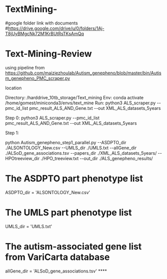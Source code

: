 # TextMining-

#google folder link with documents 
#https://drive.google.com/drive/u/0/folders/1Aj-T8jUyBMgcNk72M1KrBUtRsTKsAmQq




# Text-Mining-Review
using pipeline from https://github.com/maiziezhoulab/Autism_genepheno/blob/master/bin/Autism_genepheno_PMC_scraper.py


location 


Directory: /harddrive_10tb_storage/Text_mining
Env: conda activate /home/gomest/miniconda3/envs/text_mine
Run: python3 ALS_scraper.py --pmc_id_list pmc_result_ALS_AND_Gene.txt --out XML_ALS_datasets_5years





Step 0:
python3 ALS_scraper.py --pmc_id_list pmc_result_ALS_AND_Gene.txt --out XML_ALS_datasets_5years

Step 1:

python Autism_genepheno_step1_parallel.py --ASDPTO_dir ./ALSONTOLOGY_New.csv --UMLS_dir ./UMLS.txt --allGene_dir ./ALSoD_gene_associations.tsv --papers_dir ./XML_ALS_datasets_5years/ --HPOtreeview_dir ./HPO_treeview.txt --out_dir ./ALS_genepheno_results/

# The ASDPTO part phenotype list
ASDPTO_dir = 'ALSONTOLOGY_New.csv'

# The UMLS part phenotype list
UMLS_dir = 'UMLS.txt'              

# The autism-associated gene list from VariCarta database
allGene_dir = 'ALSoD_gene_associations.tsv'  ****

